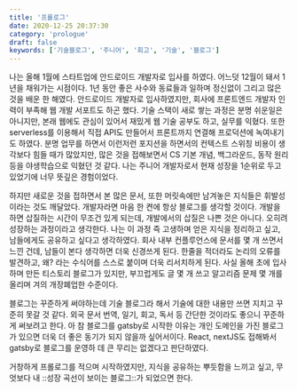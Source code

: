 ```yaml
---
title: '프롤로그'
date: 2020-12-25 20:37:30
category: 'prologue'
draft: false
keywords: ['기술블로그', '주니어', '회고', '기술', '블로그']
---
```


나는 올해 1월에 스타트업에 안드로이드 개발자로 입사를 하였다. 어느덧 12월이 돼서 1년을 채워가는 시점이다. 1년 동안 좋은 사수와 동료들과 일하며 정신없이 그리고 많은 것을 배운 한 해였다. 안드로이드 개발자로 입사하였지만, 회사에 프론트엔드 개발자 인력이 부족해 웹 개발 서포트도 하곤 했다. 기술 스택이 새로 쌓는 과정은 분명 쉬운일은 아니지만, 본래 웹에도 관심이 있어서 재밌게 웹 기술 공부도 하고, 실무를 익혔다. 또한serverless를 이용해서 직접 API도 만들어서 프론트까지 연결해 프로덕션에 녹여내기도 하였다. 분명 업무를 하면서 이런저런 포지션을 하면서의 컨텍스트 스위칭 비용이 생각보다 힘들 때가 많았지만, 많은 것을 접해보면서 CS 기본 개념, 백그라운드, 동작 원리 등을 야생학습으로 익혔던 것 같다. 나는 주니어 개발자로서 현재 성장을 1순위로 두고 있었기에 너무 뜻깊은 경험이었다.

하지만 새로운 것을 접하면서 본 많은 문서, 또한 머릿속에만 남겨놓은 지식들은 휘발성이라는 것도 깨달았다. 개발자라면 마음 한 켠에 항상 블로그를 생각할 것이다. 개발을 하면 삽질하는 시간이 무조건 있게 되는데, 개발에서의 삽질은 나쁜 것은 아니다. 오히려 성장하는 과정이라고 생각한다. 나는 이 과정 즉 고생하며 얻은 지식을 정리하고 싶고, 남들에게도 공유하고 싶다고 생각하였다. 회사 내부 컨플루언스에 문서를 몇 개 쓰면서 느낀 건데, 남들이 본다 생각하면 더욱 신경쓰게 된다. 한줄을 적더라도 논리의 오류를 발견하고, 왜? 라는 수식어를 스스로 붙이며 더욱 리서치하게 된다. 사실 올해 초에 입사하며 만든 티스토리 블로그가 있지만, 부끄럽게도 글 몇 개 쓰고 알고리즘 문제 몇 개를 올리며 겨의 개장폐업한 수준이다. 

블로그는 꾸준하게 써야하는데 기술 블로그라 해서 기술에 대한 내용만 쓰면 지치고 꾸준히 못갈 것 같다. 외국 문서 번역, 일기, 회고, 독서 등 간단한 것이라도 좋으니 꾸준하게 써보려고 한다. 아 참 블로그를 gatsby로 시작한 이유는 개인 도메인을 가진 블로그가 있으면 더욱 더 좋은 동기가 되지 않을까 싶어서이다. React, nextJS도 접해봐서 gatsby로 블로그를 운영하 데 큰 무리는 없겠다고 판단하였다. 

거창하게 프롤로그를 적으며 시작하였지만, 지식을 공유하는 뿌듯함을 느끼고 싶고, 무엇보다 내 ::성장 곡선이 보이는 블로그::가 되었으면 한다. 


